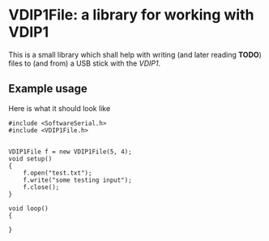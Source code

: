 VDIP1File: a library for working with VDIP1
===========================================

This is a small library which shall help with writing (and later reading
**TODO**) files to (and from) a USB stick with the *VDIP1*.


Example usage
-------------

Here is what it should look like

    #include <SoftwareSerial.h>
    #include <VDIP1File.h>


    VDIP1File f = new VDIP1File(5, 4);
    void setup()
    {
        f.open("test.txt");
        f.write("some testing input");
        f.close();
    }

    void loop()
    {

    }
